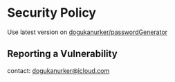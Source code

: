 # Security Policy

Use latest version on [dogukanurker/passwordGenerator](https://github.com/DogukanUrker/passwordGenerator)

## Reporting a Vulnerability

contact: dogukanurker@icloud.com
